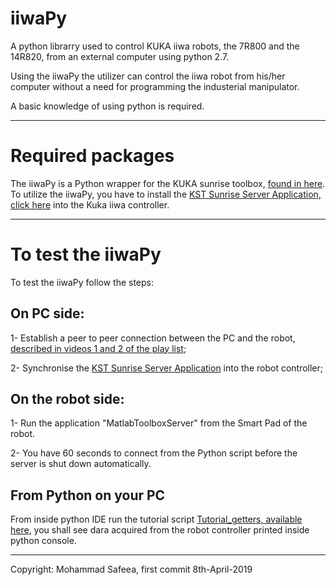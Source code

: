 

# iiwaPy

A python librarry used to control KUKA iiwa robots, the 7R800 and the 14R820, from an external computer using python 2.7.

Using the iiwaPy the utilizer can control the iiwa robot from his/her computer without a need for programming  the industerial manipulator.

A basic knowledge of using python is required.


--------------------------------------

# Required packages

The iiwaPy is a Python wrapper for the KUKA sunrise toolbox, [found in here](https://github.com/Modi1987/KST-Kuka-Sunrise-Toolbox).
To utilize the iiwaPy, you have to install the [KST Sunrise Server Application, click here](https://github.com/Modi1987/KST-Kuka-Sunrise-Toolbox/tree/master/KUKA_Sunrise_server_source_code) into the Kuka iiwa controller.


--------------------------------------

# To test the iiwaPy

To test the iiwaPy follow the steps:

## On PC side:
1- Establish a peer to peer connection between the PC and the robot, [described in videos 1 and 2 of the play list](https://www.youtube.com/playlist?list=PLz558OYgHuZd-Gc2-OryITKEXefAmrvae);

2- Synchronise the [KST Sunrise Server Application](https://github.com/Modi1987/KST-Kuka-Sunrise-Toolbox/tree/master/KUKA_Sunrise_server_source_code) into the robot controller;

## On the robot side:
1- Run the application "MatlabToolboxServer" from the Smart Pad of the robot.

2- You have 60 seconds to connect from the Python script before the server is shut down automatically.

## From Python on your PC
From inside python IDE run the tutorial script [Tutorial_getters, available here](https://github.com/Modi1987/iiwaPy/blob/master/python_client/Tutorial_getters.py), you shall see dara acquired from the robot controller printed inside python console.

--------------------------------------

Copyright: Mohammad Safeea, first commit 8th-April-2019

